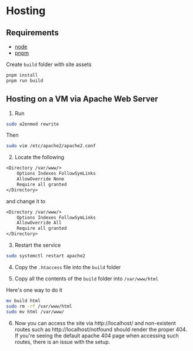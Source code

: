 # Hosting

## Requirements

- [node](https://nodejs.org/en)
- [pnpm](https://pnpm.io/)

Create `build` folder with site assets

```bash
pnpm install
pnpm run build
```

## Hosting on a VM via Apache Web Server

1. Run

```bash
sudo a2enmod rewrite
```

Then

```bash
sudo vim /etc/apache2/apache2.conf
```

2. Locate the following

```txt
<Directory /var/www/>
	Options Indexes FollowSymLinks
	AllowOverride None
	Require all granted
</Directory>
```

and change it to

```txt
<Directory /var/www/>
	Options Indexes FollowSymLinks
	AllowOverride All
	Require all granted
</Directory>
```

3. Restart the service

```bash
sudo systemctl restart apache2
```

4. Copy the `.htaccess` file into the `build` folder

5. Copy all the contents of the `build` folder into `/var/www/html`

Here's one way to do it

```bash
mv build html
sudo rm -rf /var/www/html
sudo mv html /var/www/
```

6. Now you can access the site via http://localhost/ and non-existent routes such as http://localhost/notfound should render the proper 404. If you're seeing the default apache 404 page when accessing such routes, there is an issue with the setup.
